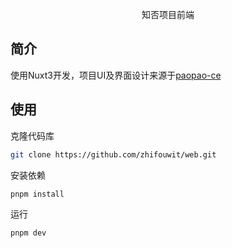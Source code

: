 <div align="center">
  <p align="center">
    知否项目前端
  </p>
</div>


## 简介

使用Nuxt3开发，项目UI及界面设计来源于[paopao-ce](https://github.com/rocboss/paopao-ce)

## 使用

克隆代码库
```bash
git clone https://github.com/zhifouwit/web.git
```
安装依赖
```bash
pnpm install
```
运行
```bash
pnpm dev
```